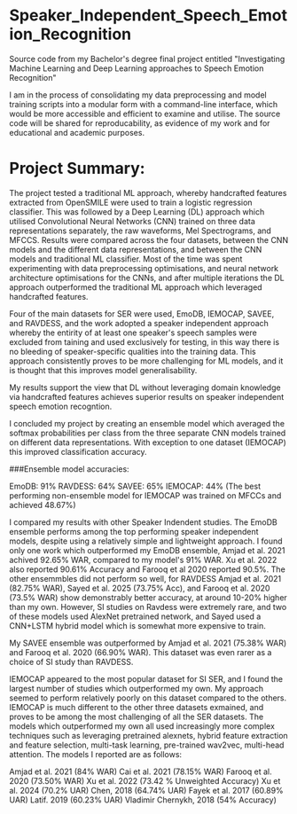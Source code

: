 # Speaker_Independent_Speech_Emotion_Recognition
Source code from my Bachelor's degree final project entitled "Investigating Machine Learning and Deep Learning approaches to Speech Emotion Recognition"

I am in the process of consolidating my data preprocessing and model training scripts into a modular form with a command-line interface, which would be more accessible and efficient to examine and utilise. The source code will be shared for reproducability, as evidence of my work and for educational and academic purposes. 

# Project Summary: 

The project tested a traditional ML approach, whereby handcrafted features extracted from OpenSMILE were used to train a logistic regression classifier. This was followed by a Deep Learning (DL) approach which utilised Convolutional Neural Networks (CNN) trained on three data representations separately, the raw waveforms, Mel Spectrograms, and MFCCS.
Results were compared across the four datasets, between the CNN models and the different data representations, and between the CNN models and traditional ML classifier.
Most of the time was spent experimenting with data preprocessing optimisations, and neural network architecture optimisations for the CNNs, and after multiple iterations the DL approach outperformed the traditional ML approach which leveraged handcrafted features. 

Four of the main datasets for SER were used, EmoDB, IEMOCAP, SAVEE, and RAVDESS, and the work adopted a speaker independent approach whereby the entirity of at least one speaker's speech samples were excluded from taining and used exclusively for testing, in this way there is no bleeding of speaker-specific qualities into the training data. This approach consistently proves to be more challenging for ML models, and it is thought that this improves model generalisability.

My results support the view that DL without leveraging domain knowledge via handcrafted features achieves superior results on speaker independent speech emotion recogntion. 

I concluded my project by creating an ensemble model which averaged the softmax probabilities per class from the three separate CNN models trained on different data representations. With exception to one dataset (IEMOCAP) this improved classification accuracy. 

###Ensemble model accuracies:

EmoDB: 91%
RAVDESS: 64%
SAVEE: 65%
IEMOCAP: 44% (The best performing non-ensemble model for IEMOCAP was trained on MFCCs and achieved 48.67%) 

I compared my results with other Speaker Indendent studies. The EmoDB ensemble performs among the top performing speaker independent models, despite using a relatively simple and lightweight approach. I found only one work which outperformed my EmoDB ensemble, Amjad et al. 2021 achived 92.65% WAR, compared to my model's 91% WAR. Xu et al. 2022 also reported 90.61% Accuracy and Farooq et al 2020 reported 90.5%. 
The other ensemmbles did not perform so well, for RAVDESS Amjad et al. 2021 (82.75% WAR), Sayed et al. 2025 (73.75% Acc), and Farooq et al. 2020 (73.5% WAR) show demonstrably better accuracy, at around 10-20% higher than my own. However, SI studies on Ravdess were extremely rare, and two of these models used AlexNet pretrained network, and Sayed used a CNN+LSTM hybrid model which is somewhat more expensive to train. 

My SAVEE ensemble was outperformed by Amjad et al. 2021 (75.38% WAR) and Farooq et al. 2020 (66.90% WAR). This dataset was even rarer as a choice of SI study than RAVDESS. 

IEMOCAP appeared to the most popular dataset for SI SER, and I found the largest number of studies which outperformed my own. My approach seemed to perform relatively poorly on this dataset compared to the others. IEMOCAP is much different to the other three datasets exmained, and proves to be among the most challenging of all the SER datasets. The models which outperformed my own all used increasingly more complex techniques such as leveraging pretrained alexnets, hybrid feature extraction and feature selection, multi-task learning, pre-trained wav2vec, multi-head attention. The models I reported are as follows:

Amjad et al. 2021 (84% WAR)
Cai et al. 2021 (78.15% WAR)
Farooq et al. 2020 (73.50% WAR)
Xu et al. 2022 (73.42 % Unweighted Accuracy)
Xu et al. 2024 (70.2% UAR)
Chen, 2018 (64.74% UAR)
Fayek et al. 2017 (60.89% UAR)
Latif. 2019 (60.23% UAR)
Vladimir Chernykh, 2018 (54% Accuracy)

